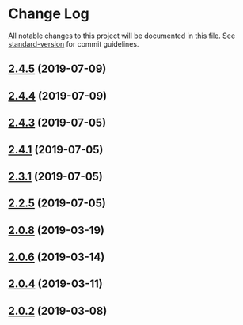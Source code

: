 # Change Log

All notable changes to this project will be documented in this file. See [standard-version](https://github.com/conventional-changelog/standard-version) for commit guidelines.

<a name="2.4.5"></a>
## [2.4.5](https://github.com/mshick/arrivals-osx/compare/v2.4.4...v2.4.5) (2019-07-09)



<a name="2.4.4"></a>
## [2.4.4](https://github.com/mshick/arrivals-osx/compare/v2.4.2...v2.4.4) (2019-07-09)



<a name="2.4.3"></a>
## [2.4.3](https://github.com/mshick/arrivals-osx/compare/v2.4.0...v2.4.3) (2019-07-05)



<a name="2.4.1"></a>
## [2.4.1](https://github.com/mshick/arrivals-osx/compare/v2.3.0...v2.4.1) (2019-07-05)



<a name="2.3.1"></a>
## [2.3.1](https://github.com/mshick/arrivals-osx/compare/v2.2.4...v2.3.1) (2019-07-05)



<a name="2.2.5"></a>
## [2.2.5](https://github.com/mshick/arrivals-osx/compare/v2.2.2...v2.2.5) (2019-07-05)



<a name="2.0.8"></a>
## [2.0.8](https://github.com/mshick/arrivals-osx/compare/v2.0.5...v2.0.8) (2019-03-19)



<a name="2.0.6"></a>
## [2.0.6](https://github.com/mshick/arrivals-osx/compare/v2.0.3...v2.0.6) (2019-03-14)



<a name="2.0.4"></a>
## [2.0.4](https://github.com/mshick/arrivals-osx/compare/v2.0.1...v2.0.4) (2019-03-11)



<a name="2.0.2"></a>
## [2.0.2](https://github.com/mshick/arrivals-osx/compare/v1.8.7...v2.0.2) (2019-03-08)
